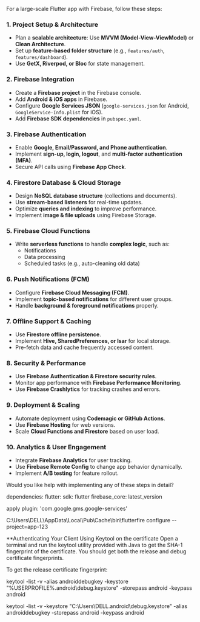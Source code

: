 For a large-scale Flutter app with Firebase, follow these steps:

### **1. Project Setup & Architecture**
- Plan a **scalable architecture**: Use **MVVM (Model-View-ViewModel)** or **Clean Architecture**.
- Set up **feature-based folder structure** (e.g., `features/auth`, `features/dashboard`).
- Use **GetX, Riverpod, or Bloc** for state management.

### **2. Firebase Integration**
- Create a **Firebase project** in the Firebase console.
- Add **Android & iOS apps** in Firebase.
- Configure **Google Services JSON** (`google-services.json` for Android, `GoogleService-Info.plist` for iOS).
- Add **Firebase SDK dependencies** in `pubspec.yaml`.

### **3. Firebase Authentication**
- Enable **Google, Email/Password, and Phone authentication**.
- Implement **sign-up, login, logout**, and **multi-factor authentication (MFA)**.
- Secure API calls using **Firebase App Check**.

### **4. Firestore Database & Cloud Storage**
- Design **NoSQL database structure** (collections and documents).
- Use **stream-based listeners** for real-time updates.
- Optimize **queries and indexing** to improve performance.
- Implement **image & file uploads** using Firebase Storage.

### **5. Firebase Cloud Functions**
- Write **serverless functions** to handle **complex logic**, such as:
  - Notifications
  - Data processing
  - Scheduled tasks (e.g., auto-cleaning old data)

### **6. Push Notifications (FCM)**
- Configure **Firebase Cloud Messaging (FCM)**.
- Implement **topic-based notifications** for different user groups.
- Handle **background & foreground notifications** properly.

### **7. Offline Support & Caching**
- Use **Firestore offline persistence**.
- Implement **Hive, SharedPreferences, or Isar** for local storage.
- Pre-fetch data and cache frequently accessed content.

### **8. Security & Performance**
- Use **Firebase Authentication & Firestore security rules**.
- Monitor app performance with **Firebase Performance Monitoring**.
- Use **Firebase Crashlytics** for tracking crashes and errors.

### **9. Deployment & Scaling**
- Automate deployment using **Codemagic or GitHub Actions**.
- Use **Firebase Hosting** for web versions.
- Scale **Cloud Functions and Firestore** based on user load.

### **10. Analytics & User Engagement**
- Integrate **Firebase Analytics** for user tracking.
- Use **Firebase Remote Config** to change app behavior dynamically.
- Implement **A/B testing** for feature rollout.

Would you like help with implementing any of these steps in detail?


dependencies:
  flutter:
    sdk: flutter
  firebase_core: latest_version


apply plugin: 'com.google.gms.google-services'

C:\Users\DELL\AppData\Local\Pub\Cache\bin\flutterfire configure --project=app-123

**Authenticating Your Client
Using Keytool on the certificate
Open a terminal and run the keytool utility provided with Java to get the SHA-1 fingerprint of the certificate. You should get both the release and debug certificate fingerprints.

To get the release certificate fingerprint:

keytool -list -v -alias androiddebugkey -keystore "%USERPROFILE%\.android\debug.keystore" -storepass android -keypass android

 keytool -list -v -keystore "C:\Users\DELL\.android\debug.keystore" -alias androiddebugkey -storepass android -keypass android

